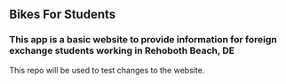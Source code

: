 ## Bikes For Students

### This app is a basic website to provide information for foreign exchange students working in Rehoboth Beach, DE

This repo will be used to test changes to the website.
